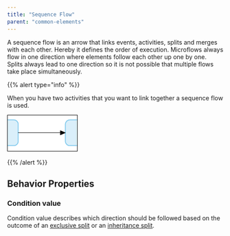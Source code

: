 ```yaml
---
title: "Sequence Flow"
parent: "common-elements"
---
```



A sequence flow is an arrow that links events, activities, splits and merges with each other. Hereby it defines the order of execution. Microflows always flow in one direction where elements follow each other up one by one. Splits always lead to one direction so it is not possible that multiple flows take place simultaneously.

{{% alert type="info" %}}

When you have two activities that you want to link together a sequence flow is used.

![](attachments/819203/917971.png)

{{% /alert %}}

## Behavior Properties

### Condition value

Condition value describes which direction should be followed based on the outcome of an [exclusive split](exclusive-split) or an [inheritance split](inheritance-split).

